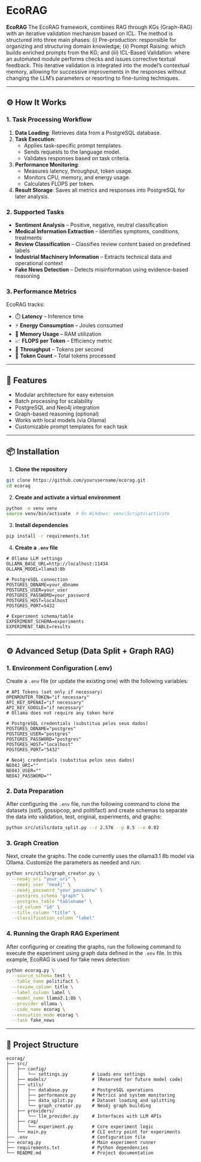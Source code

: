# EcoRAG

**EcoRAG**
The EcoRAG framework, combines RAG through KGs (Graph-RAG) with an iterative validation mechanism based on ICL. The method is structured into three main phases: (i) Pre-production: responsible for organizing and structuring domain knowledge; (ii) Prompt Raising: which builds enriched prompts from the KG; and (iii) ICL-Based Validation: where an automated module performs checks and issues corrective textual feedback. This iterative validation is integrated into the model’s contextual memory, allowing for successive improvements in the responses without changing the LLM’s parameters or resorting to fine-tuning techniques.


---

## ⚙️ How It Works

### 1. Task Processing Workflow

1. **Data Loading**: Retrieves data from a PostgreSQL database.
2. **Task Execution**:
   - Applies task-specific prompt templates.
   - Sends requests to the language model.
   - Validates responses based on task criteria.
3. **Performance Monitoring**:
   - Measures latency, throughput, token usage.
   - Monitors CPU, memory, and energy usage.
   - Calculates FLOPS per token.
4. **Result Storage**: Saves all metrics and responses into PostgreSQL for later analysis.

### 2. Supported Tasks

- **Sentiment Analysis** – Positive, negative, neutral classification  
- **Medical Information Extraction** – Identifies symptoms, conditions, treatments  
- **Review Classification** – Classifies review content based on predefined labels  
- **Industrial Machinery Information** – Extracts technical data and operational context  
- **Fake News Detection** – Detects misinformation using evidence-based reasoning  

### 3. Performance Metrics

EcoRAG tracks:

- ⏱️ **Latency** – Inference time  
- ⚡ **Energy Consumption** – Joules consumed  
- 💾 **Memory Usage** – RAM utilization  
- 📈 **FLOPS per Token** – Efficiency metric  
- 🔁 **Throughput** – Tokens per second  
- 🧠 **Token Count** – Total tokens processed  

---

## 🚀 Features

- Modular architecture for easy extension  
- Batch processing for scalability  
- PostgreSQL and Neo4j integration  
- Graph-based reasoning (optional)  
- Works with local models (via Ollama)  
- Customizable prompt templates for each task  

---

## 📦 Installation

1. **Clone the repository**

```bash
git clone https://github.com/yourusername/ecorag.git
cd ecorag
```

2. **Create and activate a virtual environment**

```bash
python -m venv venv
source venv/bin/activate  # On Windows: venv\Scripts\activate
```

3. **Install dependencies**

```bash
pip install -r requirements.txt
```

4. **Create a `.env` file**

```env
# Ollama LLM settings
OLLAMA_BASE_URL=http://localhost:11434
OLLAMA_MODEL=llama3:8b

# PostgreSQL connection
POSTGRES_DBNAME=your_dbname
POSTGRES_USER=your_user
POSTGRES_PASSWORD=your_password
POSTGRES_HOST=localhost
POSTGRES_PORT=5432

# Experiment schema/table
EXPERIMENT_SCHEMA=experiments
EXPERIMENT_TABLE=results
```

---

## ⚙️ Advanced Setup (Data Split + Graph RAG)

### 1. Environment Configuration (.env)

Create a `.env` file (or update the existing one) with the following variables:

```env
# API Tokens (set only if necessary)
OPENROUTER_TOKEN="if necessary"
API_KEY_OPENAI="if necessary"
API_KEY_GOOGLE="if necessary"
# Ollama does not require any token here

# PostgreSQL credentials (substitua pelos seus dados)
POSTGRES_DBNAME="postgres"
POSTGRES_USER="postgres"
POSTGRES_PASSWORD="postgres"
POSTGRES_HOST="localhost"
POSTGRES_PORT="5432"

# Neo4j credentials (substitua pelos seus dados)
NEO4J_URI=""
NEO4J_USER=""
NEO4J_PASSWORD=""
```

### 2. Data Preparation

After configuring the `.env` file, run the following command to clone the datasets (sst5, gossipcop, and politifact) and create schemas to separate the data into validation, test, original, experiments, and graphs:

```bash
python src/utils/data_split.py --z 2.576 --p 0.5 --e 0.02
```

### 3. Graph Creation

Next, create the graphs. The code currently uses the ollama3.1 8b model via Ollama. Customize the parameters as needed and run:

```bash
python src/utils/graph_creator.py \
  --neo4j_uri "your_uri" \
  --neo4j_user "neo4j" \
  --neo4j_password "your_passworw" \
  --postgres_schema "graph" \
  --postgres_table "tablename" \
  --id_column "id" \
  --title_column "title" \
  --classification_column "label"
```

### 4. Running the Graph RAG Experiment

After configuring or creating the graphs, run the following command to execute the experiment using graph data defined in the `.env` file. In this example, EcoRAG is used for fake news detection:

```bash
python ecorag.py \
  --source_schema test \
  --table_name politifact \
  --review_column title \
  --label_column label \
  --model_name llama3.1:8b \
  --provider ollama \
  --code_name ecorag \
  --execution_mode ecorag \
  --task fake_news
```

---

## 📁 Project Structure

```
ecorag/
├── src/
│   ├── config/
│   │   └── settings.py         # Loads env settings
│   ├── models/                 # (Reserved for future model code)
│   ├── utils/
│   │   ├── database.py         # PostgreSQL operations
│   │   ├── performance.py      # Metrics and system monitoring
│   │   ├── data_split.py       # Dataset loading and splitting
│   │   └── graph_creator.py    # Neo4j graph building
│   ├── providers/
│   │   └── llm_provider.py     # Interfaces with LLM APIs
│   ├── rag/
│   │   └── experiment.py       # Core experiment logic
│   └── main.py                 # CLI entry point for experiments
├── .env                        # Configuration file
├── ecorag.py                   # Main experiment runner
├── requirements.txt            # Python dependencies
└── README.md                   # Project documentation
```

